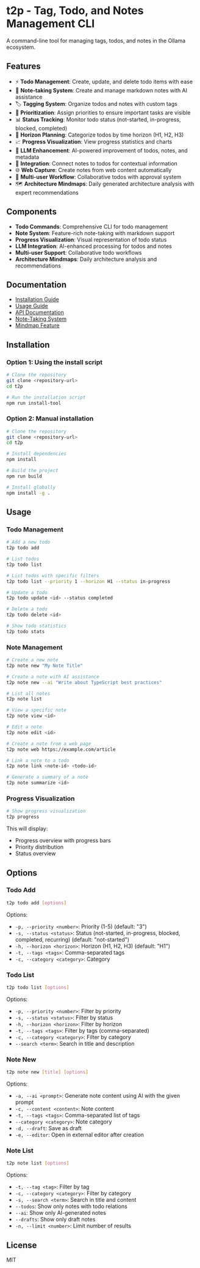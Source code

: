 # t2p - Tag, Todo, and Notes Management CLI

A command-line tool for managing tags, todos, and notes in the Ollama ecosystem.

## Features

- ⚡ **Todo Management**: Create, update, and delete todo items with ease
- 📝 **Note-taking System**: Create and manage markdown notes with AI assistance
- 🏷️ **Tagging System**: Organize todos and notes with custom tags
- 🔢 **Prioritization**: Assign priorities to ensure important tasks are visible
- 📊 **Status Tracking**: Monitor todo status (not-started, in-progress, blocked, completed)
- 🌅 **Horizon Planning**: Categorize todos by time horizon (H1, H2, H3)
- 📈 **Progress Visualization**: View progress statistics and charts
- 🧠 **LLM Enhancement**: AI-powered improvement of todos, notes, and metadata
- 🔗 **Integration**: Connect notes to todos for contextual information
- 🌐 **Web Capture**: Create notes from web content automatically
- 👥 **Multi-user Workflow**: Collaborative todos with approval system
- 🗺️ **Architecture Mindmaps**: Daily generated architecture analysis with expert recommendations

## Components

- **Todo Commands**: Comprehensive CLI for todo management
- **Note System**: Feature-rich note-taking with markdown support
- **Progress Visualization**: Visual representation of todo status
- **LLM Integration**: AI-enhanced processing for todos and notes
- **Multi-user Support**: Collaborative todo workflows
- **Architecture Mindmaps**: Daily architecture analysis and recommendations

## Documentation

- [Installation Guide](docs/installation.md)
- [Usage Guide](docs/usage.md)
- [API Documentation](docs/api.md)
- [Note-Taking System](docs/note-system.md)
- [Mindmap Feature](docs/mindmap-feature.md)

## Installation

### Option 1: Using the install script

```bash
# Clone the repository
git clone <repository-url>
cd t2p

# Run the installation script
npm run install-tool
```

### Option 2: Manual installation

```bash
# Clone the repository
git clone <repository-url>
cd t2p

# Install dependencies
npm install

# Build the project
npm run build

# Install globally
npm install -g .
```

## Usage

### Todo Management

```bash
# Add a new todo
t2p todo add

# List todos
t2p todo list

# List todos with specific filters
t2p todo list --priority 1 --horizon H1 --status in-progress

# Update a todo
t2p todo update <id> --status completed

# Delete a todo
t2p todo delete <id>

# Show todo statistics
t2p todo stats
```

### Note Management

```bash
# Create a new note
t2p note new "My Note Title"

# Create a note with AI assistance
t2p note new --ai "Write about TypeScript best practices"

# List all notes
t2p note list

# View a specific note
t2p note view <id>

# Edit a note
t2p note edit <id>

# Create a note from a web page
t2p note web https://example.com/article

# Link a note to a todo
t2p note link <note-id> <todo-id>

# Generate a summary of a note
t2p note summarize <id>
```

### Progress Visualization

```bash
# Show progress visualization
t2p progress
```

This will display:

- Progress overview with progress bars
- Priority distribution
- Status overview

## Options

### Todo Add

```bash
t2p todo add [options]
```

Options:

- `-p, --priority <number>`: Priority (1-5) (default: "3")
- `-s, --status <status>`: Status (not-started, in-progress, blocked, completed, recurring) (default: "not-started")
- `-h, --horizon <horizon>`: Horizon (H1, H2, H3) (default: "H1")
- `-t, --tags <tags>`: Comma-separated tags
- `-c, --category <category>`: Category

### Todo List

```bash
t2p todo list [options]
```

Options:

- `-p, --priority <number>`: Filter by priority
- `-s, --status <status>`: Filter by status
- `-h, --horizon <horizon>`: Filter by horizon
- `-t, --tags <tags>`: Filter by tags (comma-separated)
- `-c, --category <category>`: Filter by category
- `--search <term>`: Search in title and description

### Note New

```bash
t2p note new [title] [options]
```

Options:

- `-a, --ai <prompt>`: Generate note content using AI with the given prompt
- `-c, --content <content>`: Note content
- `-t, --tags <tags>`: Comma-separated list of tags
- `--category <category>`: Note category
- `-d, --draft`: Save as draft
- `-e, --editor`: Open in external editor after creation

### Note List

```bash
t2p note list [options]
```

Options:

- `-t, --tag <tag>`: Filter by tag
- `-c, --category <category>`: Filter by category
- `-s, --search <term>`: Search in title and content
- `--todos`: Show only notes with todo relations
- `--ai`: Show only AI-generated notes
- `--drafts`: Show only draft notes
- `-n, --limit <number>`: Limit number of results

## License

MIT
